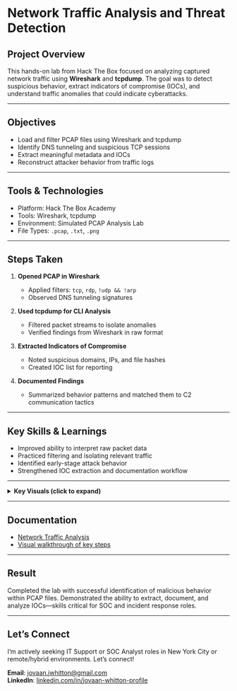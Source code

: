 # Network Traffic Analysis and Threat Detection

## Project Overview
This hands-on lab from Hack The Box focused on analyzing captured network traffic using **Wireshark** and **tcpdump**. The goal was to detect suspicious behavior, extract indicators of compromise (IOCs), and understand traffic anomalies that could indicate cyberattacks.

---

## Objectives
- Load and filter PCAP files using Wireshark and tcpdump
- Identify DNS tunneling and suspicious TCP sessions
- Extract meaningful metadata and IOCs
- Reconstruct attacker behavior from traffic logs

---

## Tools & Technologies
- Platform: Hack The Box Academy
- Tools: Wireshark, tcpdump
- Environment: Simulated PCAP Analysis Lab
- File Types: `.pcap`, `.txt`, `.png`

---

## Steps Taken

1. **Opened PCAP in Wireshark**
   - Applied filters: `tcp`, `rdp`, `!udp && !arp`
   - Observed DNS tunneling signatures

2. **Used tcpdump for CLI Analysis**
   - Filtered packet streams to isolate anomalies
   - Verified findings from Wireshark in raw format

3. **Extracted Indicators of Compromise**
   - Noted suspicious domains, IPs, and file hashes
   - Created IOC list for reporting

4. **Documented Findings**
   - Summarized behavior patterns and matched them to C2 communication tactics

---

## Key Skills & Learnings
- Improved ability to interpret raw packet data
- Practiced filtering and isolating relevant traffic
- Identified early-stage attack behavior
- Strengthened IOC extraction and documentation workflow

---

<details>
   <summary><strong>Key Visuals (click to expand)</strong> </summary>

### Starting a TCPDump Capture
![Starting a TCPDump Capture](screenshots/tcpdump-which-D-interface.png)
### Wireshark HTTP Filter Results
![Wireshark HTTP Filter](screenshots/wireshark-http.png)
### Exporting HTTP objects
![Exporting HTTP Objects](screenshots/tcpdump-suspicious.png)

</details>

---

## Documentation
- [Network Traffic Analysis](docs/)
- [Visual walkthrough of key steps](screenshots/)

---

## Result
Completed the lab with successful identification of malicious behavior within PCAP files. Demonstrated the ability to extract, document, and analyze IOCs—skills critical for SOC and incident response roles.

---

## Let’s Connect
I’m actively seeking IT Support or SOC Analyst roles in New York City or remote/hybrid environments. Let’s connect!

**Email**: jovaan.jwhitton@gmail.com  
**LinkedIn**: [linkedin.com/in/jovaan-whitton-profile](https://linkedin.com/in/jovaan-whitton-profile)

